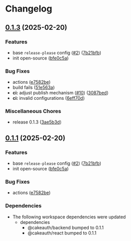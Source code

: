 # Changelog

## [0.1.3](https://github.com/cakeauth/js/compare/nextjs-app-v0.1.3...nextjs-app-v0.1.3) (2025-02-20)

### Features

- base `release-please` config ([#2](https://github.com/cakeauth/js/issues/2)) ([7b21bfb](https://github.com/cakeauth/js/commit/7b21bfbeecb19fcfcb4d625100fa23eab91b4ddc))
- init open-source ([bfe0c5a](https://github.com/cakeauth/js/commit/bfe0c5a781854d388fc452d1c72143bf165f3da6))

### Bug Fixes

- actions ([e7582be](https://github.com/cakeauth/js/commit/e7582be2504afa2d04ea2c5a0d433de1b7b8d358))
- build fails ([51e563a](https://github.com/cakeauth/js/commit/51e563a5e5942dad4846180feeefff87ee122a87))
- **ci:** adjust publish mechanism ([#10](https://github.com/cakeauth/js/issues/10)) ([3087bed](https://github.com/cakeauth/js/commit/3087bedc32161e61b38dbc01e0126cbfd4e83cdd))
- **ci:** invalid configurations ([6eff70d](https://github.com/cakeauth/js/commit/6eff70d9f36354cf80feb0853053df7790906231))

### Miscellaneous Chores

- release 0.1.3 ([3ae5b3d](https://github.com/cakeauth/js/commit/3ae5b3da946be1ae1b49f6457c5e2e80c1c3407a))

## [0.1.1](https://github.com/cakeauth/js/compare/nextjs-app-v0.1.0...nextjs-app@0.1.1) (2025-02-20)

### Features

- base `release-please` config ([#2](https://github.com/cakeauth/js/issues/2)) ([7b21bfb](https://github.com/cakeauth/js/commit/7b21bfbeecb19fcfcb4d625100fa23eab91b4ddc))
- init open-source ([bfe0c5a](https://github.com/cakeauth/js/commit/bfe0c5a781854d388fc452d1c72143bf165f3da6))

### Bug Fixes

- actions ([e7582be](https://github.com/cakeauth/js/commit/e7582be2504afa2d04ea2c5a0d433de1b7b8d358))

### Dependencies

- The following workspace dependencies were updated
  - dependencies
    - @cakeauth/backend bumped to 0.1.1
    - @cakeauth/react bumped to 0.1.1
